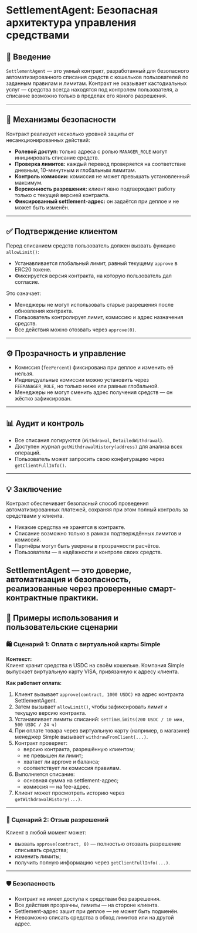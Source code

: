 # SettlementAgent: Безопасная архитектура управления средствами

## 📘 Введение

`SettlementAgent` — это умный контракт, разработанный для безопасного автоматизированного списания средств с кошельков пользователей по заданным правилам и лимитам. Контракт не оказывает кастодиальных услуг — средства всегда находятся под контролем пользователя, а списание возможно только в пределах его явного разрешения.

---

## 🔐 Механизмы безопасности

Контракт реализует несколько уровней защиты от несанкционированных действий:

- **Ролевой доступ:** только адреса с ролью `MANAGER_ROLE` могут инициировать списание средств.
- **Проверка лимитов:** каждый перевод проверяется на соответствие дневным, 10-минутным и глобальным лимитам.
- **Контроль комиссии:** комиссия не может превышать установленный максимум.
- **Версионность разрешения:** клиент явно подтверждает работу только с текущей версией контракта.
- **Фиксированный settlement-адрес:** он задаётся при деплое и не может быть изменён.

---

## ✅ Подтверждение клиентом

Перед списанием средств пользователь должен вызвать функцию `allowLimit()`:

- Устанавливается глобальный лимит, равный текущему `approve` в ERC20 токене.
- Фиксируется версия контракта, на которую пользователь дал согласие.

Это означает:

- Менеджеры не могут использовать старые разрешения после обновления контракта.
- Пользователь контролирует лимит, комиссию и адрес назначения средств.
- Все действия можно отозвать через `approve(0)`.

---

## ⚙️ Прозрачность и управление

- Комиссия (`feePercent`) фиксирована при деплое и изменить её нельзя.
- Индивидуальные комиссии можно установить через `FEEMANAGER_ROLE`, но только ниже или равные глобальной.
- Менеджеры не могут сменить адрес получения средств — он жёстко зафиксирован.

---

## 📊 Аудит и контроль

- Все списания логируются (`Withdrawal`, `DetailedWithdrawal`).
- Доступен журнал `getWithdrawalHistory(address)` для анализа всех операций.
- Пользователь может запросить свою конфигурацию через `getClientFullInfo()`.

---

## 💡 Заключение

Контракт обеспечивает безопасный способ проведения автоматизированных платежей, сохраняя при этом полный контроль за средствами у клиента.

- Никакие средства не хранятся в контракте.
- Списание возможно только в рамках подтверждённых лимитов и комиссий.
- Партнёры могут быть уверены в прозрачности расчётов.
- Пользователи — в надёжности и контроле своих средств.

SettlementAgent — это доверие, автоматизация и безопасность, реализованные через проверенные смарт-контрактные практики.
---

## 🧪 Примеры использования и пользовательские сценарии

### 🛍 Сценарий 1: Оплата с виртуальной карты Simple

**Контекст:**  
Клиент хранит средства в USDC на своём кошельке. Компания Simple выпускает виртуальную карту VISA, привязанную к адресу клиента.

**Как работает оплата:**

1. Клиент вызывает `approve(contract, 1000 USDC)` на адрес контракта SettlementAgent.
2. Затем вызывает `allowLimit()`, чтобы зафиксировать лимит и текущую версию контракта.
3. Устанавливает лимиты списаний: `setTimeLimits(200 USDC / 10 мин, 500 USDC / 24 ч)`
4. При оплате товара через виртуальную карту (например, в магазине) менеджер Simple вызывает `withdrawFromClient(...)`.
5. Контракт проверяет:
   - версию контракта, разрешённую клиентом;
   - не превышен ли лимит;
   - хватает ли approve и баланса;
   - соответствует ли комиссия правилам.
6. Выполняется списание:
   - основная сумма на settlement-адрес;
   - комиссия — на fee-адрес.
7. Клиент может просмотреть историю через `getWithdrawalHistory(...)`.

---

### 🎯 Сценарий 2: Отзыв разрешений

Клиент в любой момент может:

- вызвать `approve(contract, 0)` — полностью отозвать разрешение списывать средства;
- изменить лимиты;
- получить полную информацию через `getClientFullInfo(...)`.

---

### 🛡 Безопасность

- Контракт не имеет доступа к средствам без разрешения.
- Все действия прозрачны, лимиты — на стороне клиента.
- Settlement-адрес зашит при деплое — не может быть подменён.
- Невозможно списать средства в обход лимитов или на другой адрес.
